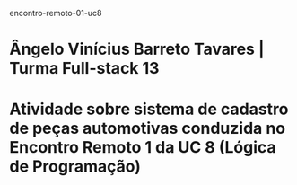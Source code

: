 encontro-remoto-01-uc8

# Ângelo Vinícius Barreto Tavares | Turma Full-stack 13

# Atividade sobre sistema de cadastro de peças automotivas conduzida no Encontro Remoto 1 da UC 8 (Lógica de Programação)
